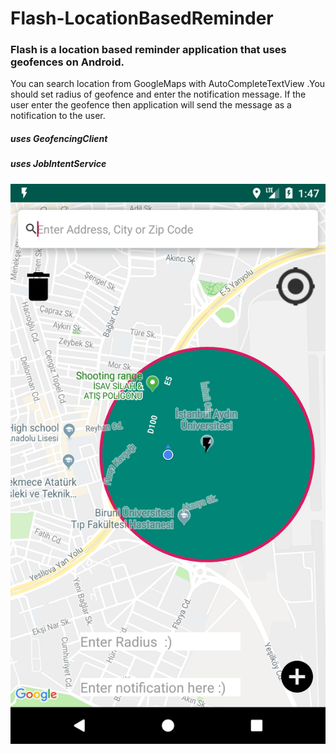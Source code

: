 # Flash-LocationBasedReminder
### Flash is a location based reminder application that uses geofences on Android.
You can search location from GoogleMaps with AutoCompleteTextView .You should set radius of geofence and enter the notification message.
If the user enter the geofence then application will send the message as a notification to the user.
##### uses GeofencingClient
##### uses JobIntentService
![Flash](https://github.com/utku656/Flash-LocationBasedReminder/blob/master/device-2019-01-09-164835.png)
